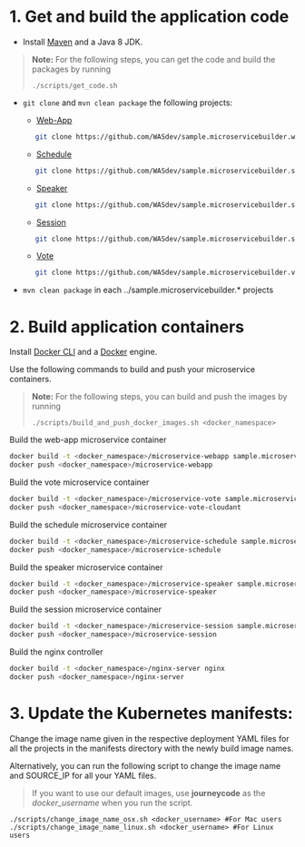 # 1. Get and build the application code

* Install [Maven](https://maven.apache.org/download.cgi) and a Java 8 JDK.

> **Note:** For the following steps, you can get the code and build the packages by running
> ```shell
> ./scripts/get_code.sh
> ```


* `git clone` and `mvn clean package` the following projects:
   * [Web-App](https://github.com/WASdev/sample.microservicebuilder.web-app)
   ```bash
      git clone https://github.com/WASdev/sample.microservicebuilder.web-app.git
  ```
   * [Schedule](https://github.com/WASdev/sample.microservicebuilder.schedule)
   ```bash
      git clone https://github.com/WASdev/sample.microservicebuilder.schedule.git
  ```
   * [Speaker](https://github.com/WASdev/sample.microservicebuilder.speaker)
   ```bash
      git clone https://github.com/WASdev/sample.microservicebuilder.speaker.git
  ```
   * [Session](https://github.com/WASdev/sample.microservicebuilder.session)
   ```bash
      git clone https://github.com/WASdev/sample.microservicebuilder.session.git
  ```
   * [Vote](https://github.com/WASdev/sample.microservicebuilder.vote)
   ```bash
      git clone https://github.com/WASdev/sample.microservicebuilder.vote.git
  ```

* `mvn clean package` in each ../sample.microservicebuilder.* projects


# 2. Build application containers

Install [Docker CLI](https://www.docker.com/community-edition#/download) and a [Docker](https://docs.docker.com/engine/installation/) engine.

Use the following commands to build and push your microservice containers.

> **Note:** For the following steps, you can build and push the images by running
> ```shell
> ./scripts/build_and_push_docker_images.sh <docker_namespace>
> ```

Build the web-app microservice container

```bash
docker build -t <docker_namespace>/microservice-webapp sample.microservicebuilder.web-app
docker push <docker_namespace>/microservice-webapp
```

Build the vote microservice container

```bash
docker build -t <docker_namespace>/microservice-vote sample.microservicebuilder.vote
docker push <docker_namespace>/microservice-vote-cloudant
```

Build the schedule microservice container

```bash
docker build -t <docker_namespace>/microservice-schedule sample.microservicebuilder.schedule
docker push <docker_namespace>/microservice-schedule
```

Build the speaker microservice container

```bash
docker build -t <docker_namespace>/microservice-speaker sample.microservicebuilder.speaker
docker push <docker_namespace>/microservice-speaker
```

Build the session microservice container

```bash
docker build -t <docker_namespace>/microservice-session sample.microservicebuilder.session
docker push <docker_namespace>/microservice-session
```

Build the nginx controller

```bash
docker build -t <docker_namespace>/nginx-server nginx
docker push <docker_namespace>/nginx-server
```

# 3. Update the Kubernetes manifests:

Change the image name given in the respective deployment YAML files for all the projects in the manifests directory with the newly build image names.

Alternatively, you can run the following script to change the image name and SOURCE_IP for all your YAML files.

> If you want to use our default images, use **journeycode** as the *docker_username* when you run the script.

```shell
./scripts/change_image_name_osx.sh <docker_username> #For Mac users
./scripts/change_image_name_linux.sh <docker_username> #For Linux users
```
